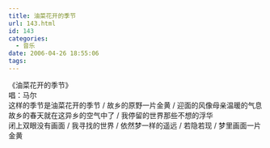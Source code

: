```yaml
---
title: 油菜花开的季节
url: 143.html
id: 143
categories:
  - 音乐
date: 2006-04-26 18:55:06
tags:
---
```


《油菜花开的季节》  
唱：马尔  
这样的季节是油菜花开的季节 / 故乡的原野一片金黄 / 迎面的风像母亲温暖的气息  
故乡的春天就在这异乡的空气中了 / 我停留的世界那些不想的浮华  
闭上双眼没有画面 / 我寻找的世界 / 依然梦一样的遥远 / 若隐若现 / 梦里画面一片金黄